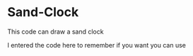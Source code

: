 # Sand-Clock

This code can draw a sand clock

I entered the code here to remember if you want you can use

